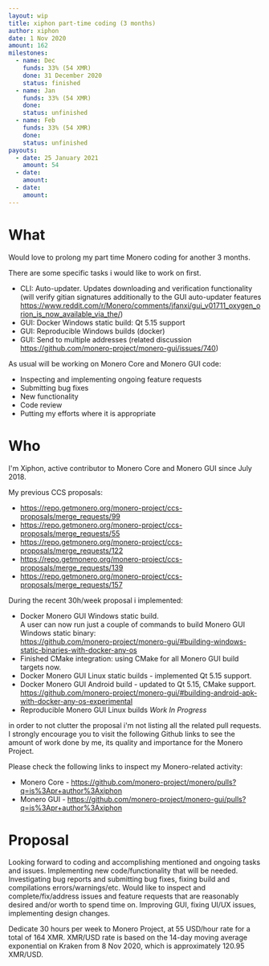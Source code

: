 ```yaml
---
layout: wip
title: xiphon part-time coding (3 months)
author: xiphon
date: 1 Nov 2020
amount: 162
milestones:
  - name: Dec
    funds: 33% (54 XMR)
    done: 31 December 2020
    status: finished
  - name: Jan
    funds: 33% (54 XMR)
    done:
    status: unfinished
  - name: Feb
    funds: 33% (54 XMR)
    done:
    status: unfinished
payouts:
  - date: 25 January 2021
    amount: 54
  - date:
    amount:
  - date:
    amount:
---
```


# What

Would love to prolong my part time Monero coding for another 3 months.  

There are some specific tasks i would like to work on first.

* CLI: Auto-updater. Updates downloading and verification functionality (will verify gitian signatures additionally to the GUI auto-updater features https://www.reddit.com/r/Monero/comments/jfanxi/gui_v01711_oxygen_orion_is_now_available_via_the/)
* GUI: Docker Windows static build: Qt 5.15 support
* GUI: Reproducible Windows builds (docker)
* GUI: Send to multiple addresses (related discussion https://github.com/monero-project/monero-gui/issues/740)

As usual will be working on Monero Core and Monero GUI code:
* Inspecting and implementing ongoing feature requests
* Submitting bug fixes
* New functionality
* Code review
* Putting my efforts where it is appropriate

# Who

I'm Xiphon, active contributor to Monero Core and Monero GUI since July 2018.  

My previous CCS proposals: 
* https://repo.getmonero.org/monero-project/ccs-proposals/merge_requests/99
* https://repo.getmonero.org/monero-project/ccs-proposals/merge_requests/55
* https://repo.getmonero.org/monero-project/ccs-proposals/merge_requests/122
* https://repo.getmonero.org/monero-project/ccs-proposals/merge_requests/139
* https://repo.getmonero.org/monero-project/ccs-proposals/merge_requests/157

During the recent 30h/week proposal i implemented:
* Docker Monero GUI Windows static build.  
  A user can now run just a couple of commands to build Monero GUI Windows static binary:  
  https://github.com/monero-project/monero-gui/#building-windows-static-binaries-with-docker-any-os  
* Finished CMake integration: using CMake for all Monero GUI build targets now.  
* Docker Monero GUI Linux static builds - implemented Qt 5.15 support.  
* Docker Monero GUI Android build - updated to Qt 5.15, CMake support.  
  https://github.com/monero-project/monero-gui/#building-android-apk-with-docker-any-os-experimental  
* Reproducible Monero GUI Linux builds *Work In Progress*

in order to not clutter the proposal i'm not listing all the related pull requests. I strongly encourage you to visit the following Github links to see the amount of work done by me, its quality and importance for the Monero Project.

Please check the following links to inspect my Monero-related activity:  
- Monero Core - https://github.com/monero-project/monero/pulls?q=is%3Apr+author%3Axiphon
- Monero GUI - https://github.com/monero-project/monero-gui/pulls?q=is%3Apr+author%3Axiphon

# Proposal

Looking forward to coding and accomplishing mentioned and ongoing tasks and issues. Implementing new code/functionality that will be needed. Investigating bug reports and submitting bug fixes, fixing build and compilations errors/warnings/etc. Would like to inspect and complete/fix/address issues and feature requests that are reasonably desired and/or worth to spend time on. Improving GUI, fixing UI/UX issues, implementing design changes.

Dedicate 30 hours per week to Monero Project, at 55 USD/hour rate for a total of 164 XMR. XMR/USD rate is based on the 14-day moving average exponential on Kraken from 8 Nov 2020, which is approximately 120.95 XMR/USD.
